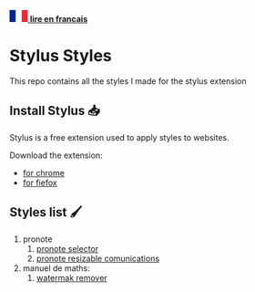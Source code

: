 [![france](./images/fr_32.png) **lire en francais**](./README.fr.md)

# Stylus Styles

This repo contains all the styles I made for the stylus extension

## Install Stylus 📥

Stylus is a free extension used to apply styles to websites.

Download the extension:

- [for chrome](https://chrome.google.com/webstore/detail/stylus/clngdbkpkpeebahjckkjfobafhncgmne?hl=fr)
- [for fiefox](https://addons.mozilla.org/fr/firefox/addon/styl-us/)

## Styles list 🖌️

1. pronote
   1. [pronote selector](./styles/pronote/selector)
   2. [pronote resizable comunications](./styles/pronote/resizer)
2. manuel de maths:
   1. [watermak remover](./styles/maths_manual_watermark)
